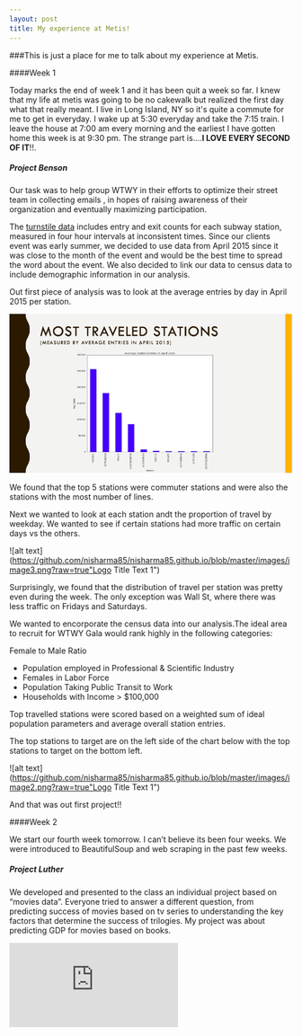```yaml
---
layout: post
title: My experience at Metis!
---
```



###This is just a place for me to talk about my experience at Metis.

####Week 1

Today marks the end of week 1 and it has been quit a week so far. I knew that my life at metis was going to be no cakewalk but realized the first day what that really meant. I live in Long Island, NY so it's quite a commute for me to get in everyday. I wake up at 5:30 everyday and take the 7:15 train. I leave the house at 7:00 am every morning and the earliest I have gotten home this week is at 9:30 pm. The strange part is....**I LOVE EVERY SECOND OF IT**!!.

##### Project Benson


Our task was to help group WTWY in their efforts to optimize their street team in collecting emails , in hopes of raising awareness of their organization and eventually maximizing participation.

The [turnstile data](http://web.mta.info/developers/turnstile.html)  includes entry and exit counts for each subway station, measured in four hour intervals at inconsistent times. Since our clients event was early summer, we decided to use data from April 2015 since it was close to the month of the event and would be the best time to spread the word about the event. We also decided to link our data to census data to include demographic information in our analysis. 

Out first piece of analysis was to look at the average entries by day in April 2015 per station. 

![alt text](https://github.com/nisharma85/nisharma85.github.io/blob/master/images/image1.jpg?raw=true "Logo Title Text 1")



We found that the top 5 stations were commuter stations and were also the stations with the most number of lines. 

Next we wanted to look at each station andt the proportion of travel by weekday. We wanted to see if certain stations had more traffic on certain days vs the others. 

![alt text](https://github.com/nisharma85/nisharma85.github.io/blob/master/images/image3.png?raw=true"Logo Title Text 1")


Surprisingly, we found that the distribution of travel per station was pretty even during the week. The only exception was Wall St, where there was less traffic on Fridays and Saturdays. 

We wanted to encorporate the census data into our analysis.The ideal area to recruit for WTWY Gala would rank highly in the following categories:

Female to Male Ratio 


  * Population employed in Professional & Scientific Industry
  * Females in Labor Force
  * Population Taking Public Transit to Work
  * Households with Income > $100,000

Top travelled stations were scored based on a weighted sum of ideal population parameters and average overall station entries.

The top stations to target are on the left side of the chart below with the top stations to target on the bottom left. 


![alt text](https://github.com/nisharma85/nisharma85.github.io/blob/master/images/image2.png?raw=true"Logo Title Text 1")

And that was out first project!!

####Week 2

We start our fourth week tomorrow. I can’t believe its been four weeks. We were introduced to BeautifulSoup and web scraping in the past few weeks. 

##### Project Luther


We developed and presented to the class an individual project based on “movies data”. Everyone tried to answer a different question, from predicting success of movies based on tv series to understanding the key factors that determine the success of trilogies. My project was about predicting GDP for movies based on books. 

![alt text](https://github.com/nisharma85/nisharma85.github.io/blob/master/images/luther_nitika.pdf?raw=true "Logo Title Text 1")





